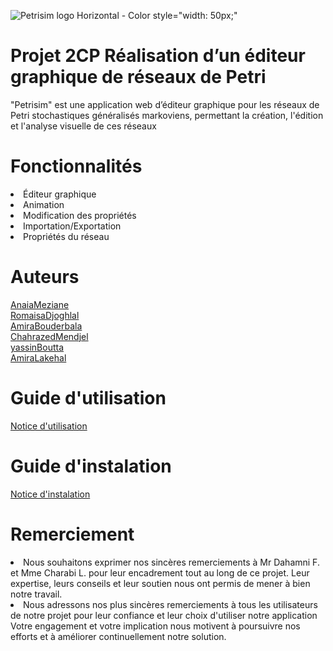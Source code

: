 ![Petrisim logo Horizontal - Color ](https://github.com/RomaisaDjoghlal/Petri/assets/162630029/5c7f28dc-06b3-42ee-a1e6-674ae48bcc33 ) style="width: 50px;"

# Projet 2CP Réalisation d’un éditeur graphique de réseaux de Petri
"Petrisim"  est une application web d’éditeur graphique pour les réseaux de Petri stochastiques généralisés markoviens, permettant la création, l'édition et l'analyse visuelle de ces réseaux
# Fonctionnalités
<li> Éditeur graphique </li>
<li> Animation </li>
<li> Modification des propriétés </li>
<li> Importation/Exportation </li>
<li> Propriétés du réseau </li>

# Auteurs

<a href="https://github.com/ania36">AnaiaMeziane</a></br> <a href="https://github.com/RomaisaDjoghlal">RomaisaDjoghlal</a> </br> <a href="https://github.com/AmiraBouderbala">AmiraBouderbala</a></br> <a href="https://github.com/ChahrazedMendjel">ChahrazedMendjel</a></br> <a href="https://github.com/kse000">yassinBoutta</a></br> <a href="https://github.com/AmiraLakehal">AmiraLakehal</a></br>
 # Guide d'utilisation
 <a href="https://drive.google.com/file/d/1WH2cXQ0i8cVmwoVm82Lhwh5Ci5SHqsGo/view?usp=sharing "> Notice d'utilisation </a>

 # Guide d'instalation
 <a href="https://drive.google.com/file/d/1q7RTSzexcAu2Rjf2ev2UJ9Fg8ruO-Giw/view?usp=sharing"> Notice d'instalation </a> 

# Remerciement 
<li> Nous souhaitons exprimer nos sincères remerciements à Mr  Dahamni F. et Mme Charabi L. pour leur encadrement  tout au long de ce projet. Leur expertise, leurs conseils et leur soutien nous ont permis de mener à bien notre travail.</li>
<li> Nous adressons nos plus sincères remerciements à tous les utilisateurs de notre projet pour leur confiance et leur choix d'utiliser notre application Votre engagement et votre implication nous motivent à poursuivre nos efforts et à améliorer continuellement notre solution.</li>



